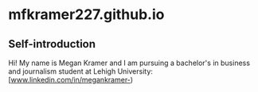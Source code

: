 # mfkramer227.github.io
## Self-introduction
Hi! My name is Megan Kramer and I am pursuing a bachelor's in business and journalism student at Lehigh University: [www.linkedin.com/in/megankramer-)
